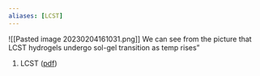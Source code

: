 ```yaml
---
aliases: [LCST]
---
```

![[Pasted image 20230204161031.png]]
We can see from the picture that LCST hydrogels undergo sol-gel transition as temp rises” 







1. LCST ([pdf](zotero://open-pdf/library/items/LKFCBTUB?page=23&annotation=JTMGB7WX))
